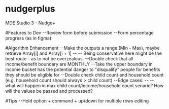 # nudgerplus
MDE Studio 3 - Nudge+

#Features to Dev
--Review form before submission
--Form percentage progress (as in figma) 

#Algorithm Enhancement
--Make the outputs a range (Min - Max), maybe retrieve Array[i] and Array[i + 1]
-- -- Being conservative here might be the best route - as to not be overzealous.
--Double check that all income/benefit boundary are MONTHLY
--Take the upper boundary in income bucket has the potential danger to "disqualify" people for benefits they should be eligible for
--Double check child count and household count (e.g. household count should always > child count)
--Edge cases: 
-- -- what will happen in max child count/income/household count senario? How will the values be passed and processed?

#Tips
--Hold option + command + up/down for multiple rows editing
